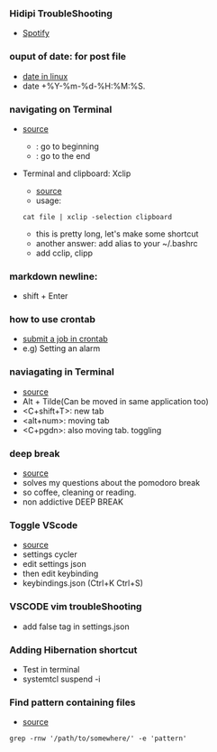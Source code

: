 ### Hidipi TroubleShooting
- [Spotify](https://community.spotify.com/t5/Desktop-Linux/Linux-client-barely-usable-on-HiDPI-displays/td-p/1067272)

### ouput of date: for post file
- [date in linux](https://stackoverflow.com/questions/18458839/how-to-get-the-current-date-and-time-in-the-terminal-and-set-a-custom-command-in)
- date +%Y-%m-%d-%H:%M:%S.

### navigating on Terminal
- [source](https://www.howtogeek.com/howto/ubuntu/keyboard-shortcuts-for-bash-command-shell-for-ubuntu-debian-suse-redhat-linux-etc/)
    - <C-A> : go to beginning
    - <C-E> : go to the end

- Terminal and clipboard: Xclip
    - [source](https://stackoverflow.com/questions/5130968/how-can-i-copy-the-output-of-a-command-directly-into-my-clipboard)
    - usage: 
    ```
    cat file | xclip -selection clipboard
    ```
    - this is pretty long, let's make some shortcut
    - another answer: add alias to your ~/.bashrc
    - add cclip, clipp

### markdown newline:
- shift + Enter

### how to use crontab
- [submit a job in crontab](https://awc.com.my/uploadnew/5ffbd639c5e6eccea359cb1453a02bed_Setting%20Up%20Cron%20Job%20Using%20crontab.pdf)
- e.g) Setting an alarm

### naviagating in Terminal
- [source](https://askubuntu.com/questions/423529/how-to-efficiently-switch-between-several-terminal-windows-using-the-keyboard)
- Alt + Tilde(Can be moved in same application too)
- <C+shift+T>: new tab
- <alt+num>: moving tab
- <C+pgdn>: also moving tab. toggling

### deep break
- [source](http://calnewport.com/blog/2016/09/14/on-deep-breaks/)
- solves my questions about the pomodoro break
- so coffee, cleaning or reading.
- non addictive DEEP BREAK

### Toggle VScode
- [source](https://github.com/Microsoft/vscode/issues/52735)
- settings cycler
- edit settings json
- then edit keybinding
- keybindings.json (Ctrl+K Ctrl+S)

### VSCODE vim troubleShooting
- add false tag in settings.json

### Adding Hibernation shortcut
- Test in terminal
- systemtcl suspend -i

### Find pattern containing files
- [source](https://stackoverflow.com/questions/16956810/how-do-i-find-all-files-containing-specific-text-on-linux)
```
grep -rnw '/path/to/somewhere/' -e 'pattern'
```